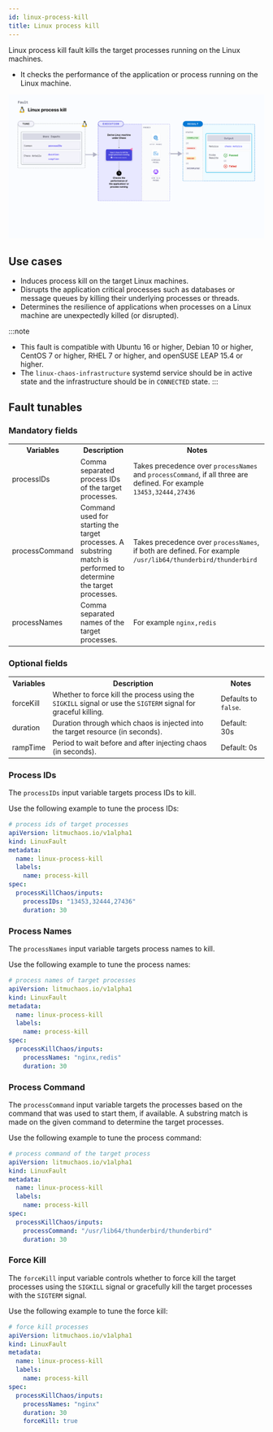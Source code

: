 ```yaml
---
id: linux-process-kill
title: Linux process kill
---
```

Linux process kill fault kills the target processes running on the Linux machines.
- It checks the performance of the application or process running on the Linux machine.

![Linux process kill](./static/images/linux-process-kill.png)

## Use cases
- Induces process kill on the target Linux machines.
- Disrupts the application critical processes such as databases or message queues by killing their underlying processes or threads.
- Determines the resilience of applications when processes on a Linux machine are unexpectedly killed (or disrupted).

:::note
- This fault is compatible with Ubuntu 16 or higher, Debian 10 or higher, CentOS 7 or higher, RHEL 7 or higher, and openSUSE LEAP 15.4 or higher.
- The `linux-chaos-infrastructure` systemd service should be in active state and the infrastructure should be in `CONNECTED` state.
:::

## Fault tunables
<h3>Mandatory fields</h3>
<table>
  <tr>
    <th> Variables </th>
    <th> Description </th>
    <th> Notes </th>
  </tr>
  <tr>
    <td> processIDs </td>
    <td> Comma separated process IDs of the target processes. </td>
    <td> Takes precedence over <code>processNames</code> and <code>processCommand</code>, if all three are defined. For example <code>13453,32444,27436</code> </td>
  </tr>
  <tr>
    <td> processCommand </td>
    <td> Command used for starting the target processes. A substring match is performed to determine the target processes. </td>
    <td> Takes precedence over <code>processNames</code>, if both are defined. For example <code>/usr/lib64/thunderbird/thunderbird</code> </td>
  </tr>
  <tr>
    <td> processNames </td>
    <td> Comma separated names of the target processes. </td>
    <td> For example <code>nginx,redis</code> </td>
  </tr>
</table>
<h3>Optional fields</h3>
<table>
  <tr>
    <th> Variables </th>
    <th> Description </th>
    <th> Notes </th>
  </tr>
  <tr>
    <td> forceKill </td>
    <td> Whether to force kill the process using the <code>SIGKILL</code> signal or use the <code>SIGTERM</code> signal for graceful killing. </td>
    <td> Defaults to <code>false</code>. </td>
  </tr>
  <tr>
    <td> duration </td>
    <td> Duration through which chaos is injected into the target resource (in seconds). </td>
    <td> Default: 30s </td>
  </tr>
  <tr>
    <td> rampTime </td>
    <td> Period to wait before and after injecting chaos (in seconds). </td>
    <td> Default: 0s </td>
  </tr>
</table>

### Process IDs

The `processIDs` input variable targets process IDs to kill.

Use the following example to tune the process IDs:

[embedmd]:# (./static/manifests/linux-process-kill/process-ids.yaml yaml)
```yaml
# process ids of target processes
apiVersion: litmuchaos.io/v1alpha1
kind: LinuxFault
metadata:
  name: linux-process-kill
  labels:
    name: process-kill
spec:
  processKillChaos/inputs:
    processIDs: "13453,32444,27436"
    duration: 30
```

### Process Names

The `processNames` input variable targets process names to kill.

Use the following example to tune the process names:

[embedmd]:# (./static/manifests/linux-process-kill/process-names.yaml yaml)
```yaml
# process names of target processes
apiVersion: litmuchaos.io/v1alpha1
kind: LinuxFault
metadata:
  name: linux-process-kill
  labels:
    name: process-kill
spec:
  processKillChaos/inputs:
    processNames: "nginx,redis"
    duration: 30
```

### Process Command

The `processCommand` input variable targets the processes based on the command that was used to start them, if available. A substring match is made on the given command to determine the target processes.

Use the following example to tune the process command:

[embedmd]:# (./static/manifests/linux-process-kill/process-command.yaml yaml)
```yaml
# process command of the target process
apiVersion: litmuchaos.io/v1alpha1
kind: LinuxFault
metadata:
  name: linux-process-kill
  labels:
    name: process-kill
spec:
  processKillChaos/inputs:
    processCommand: "/usr/lib64/thunderbird/thunderbird"
    duration: 30
```

### Force Kill

The `forceKill` input variable controls whether to force kill the target processes using the `SIGKILL` signal or gracefully kill the target processes with the `SIGTERM` signal.

Use the following example to tune the force kill:

[embedmd]:# (./static/manifests/linux-process-kill/force-kill.yaml yaml)
```yaml
# force kill processes
apiVersion: litmuchaos.io/v1alpha1
kind: LinuxFault
metadata:
  name: linux-process-kill
  labels:
    name: process-kill
spec:
  processKillChaos/inputs:
    processNames: "nginx"
    duration: 30
    forceKill: true
```
